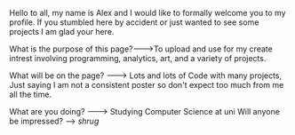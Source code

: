 Hello to all, my name is Alex and I would like to formally welcome you to my profile. If you stumbled here by accident or just wanted to see some projects I am glad your here.

What is the purpose of this page?--->To upload and use for my create intrest involving programming, analytics, art, and a variety of projects.

What will be on the page? --->  Lots and lots of Code with many projects, Just saying I am not a consistent poster so don't expect too much from me all the time.

What are you doing? ---> Studying Computer Science at uni
Will anyone be impressed? --> *shrug* 
